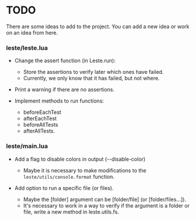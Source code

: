 # TODO

There are some ideas to add to the project. You can add a new idea or work
on an idea from here.

### leste/leste.lua

- Change the assert function (in Leste.run):
  - Store the assertions to verify later which ones have failed.
  - Currently, we only know that it has failed, but not where.

- Print a warning if there are no assertions.

- Implement methods to run functions:
  - beforeEachTest
  - afterEachTest
  - beforeAllTests
  - afterAllTests.

### leste/main.lua

- Add a flag to disable colors in output (--disable-color)
  - Maybe it is necessary to make modifications to the `leste/utils/console.format` function.

- Add option to run a specific file (or files).
  - Maybe the [folder] argument can be [folder/file] (or [folder/files...]).
  - It's necessary to work in a way to verify if the argument is a folder or file, write a new method in leste.utils.fs.
